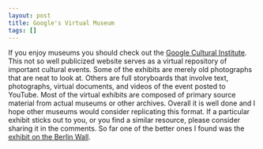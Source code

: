 ```yaml
---
layout: post
title: Google's Virtual Museum
tags: []
---
```

If you enjoy museums you should check out the <a href="http://www.google.com/culturalinstitute">Google Cultural Institute</a>. This not so well publicized website serves as a virtual repository of important cultural events. Some of the exhibits are merely old photographs that are neat to look at. Others are full storyboards that involve text, photographs, virtual documents, and videos of the event posted to YouTube. Most of the virtual exhibits are composed of primary source material from actual museums or other archives. Overall it is well done and I hope other museums would consider replicating this format. If a particular exhibit sticks out to you, or you find a similar resource, please consider sharing it in the comments. So far one of the better ones I found was the <a href="http://www.google.com/culturalinstitute/#!exhibit:exhibitId=QRN92NBb&amp;position=0%2C7">exhibit on the Berlin Wall</a>.
